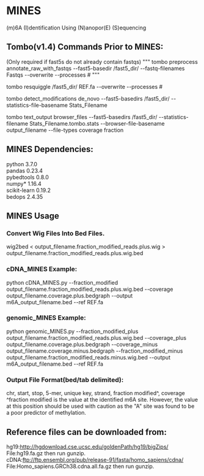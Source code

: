 # MINES
(m)6A (I)dentification Using (N)anopor(E) (S)equencing



## Tombo(v1.4) Commands Prior to MINES:

(Only required if fast5s do not already contain fastqs)
"""
tombo preprocess annotate_raw_with_fastqs --fast5-basedir /fast5_dir/ --fastq-filenames Fastqs --overwrite --processes #
"""

tombo resquiggle /fast5_dir/ REF.fa --overwrite --processes #

tombo detect_modifications de_novo --fast5-basedirs /fast5_dir/ --statistics-file-basename Stats_Filename

tombo text_output browser_files --fast5-basedirs /fast5_dir/ --statistics-filename Stats_Filename.tombo.stats --browser-file-basename output_filename --file-types coverage fraction

## MINES Dependencies:
python                    3.7.0  
pandas                    0.23.4  
pybedtools                0.8.0  
numpy*                     1.16.4  
scikit-learn              0.19.2  
bedops                     2.4.35  

## MINES Usage
### Convert Wig Files Into Bed Files.
wig2bed < output_filename.fraction_modified_reads.plus.wig > output_filename.fraction_modified_reads.plus.wig.bed

### cDNA_MINES Example:
python cDNA_MINES.py --fraction_modified output_filename.fraction_modified_reads.plus.wig.bed --coverage output_filename.coverage.plus.bedgraph --output m6A_output_filename.bed --ref REF.fa

### genomic_MINES Example:
python genomic_MINES.py --fraction_modified_plus output_filename.fraction_modified_reads.plus.wig.bed --coverage_plus output_filename.coverage.plus.bedgraph --coverage_minus output_filename.coverage.minus.bedgraph --fraction_modified_minus output_filename.fraction_modified_reads.minus.wig.bed --output m6A_output_filename.bed --ref REF.fa




### Output File Format(bed/tab delimited):
chr,   start,   stop,    5-mer,   unique key,    strand,    fraction modified^,    coverage  
^fraction modified is the value at the identified m6A site. However, the value at this position should be used with caution as the "A" site was found to be a poor predictor of methylation.











## Reference files can be downloaded from:
hg19:http://hgdownload.cse.ucsc.edu/goldenPath/hg19/bigZips/ File:hg19.fa.gz then run gunzip.  
cDNA:ftp://ftp.ensembl.org/pub/release-91/fasta/homo_sapiens/cdna/  File:Homo_sapiens.GRCh38.cdna.all.fa.gz then run gunzip.

